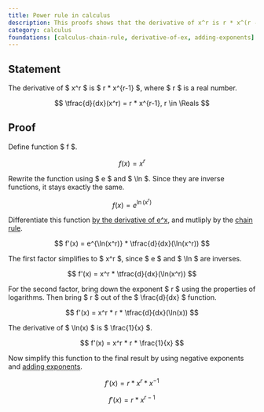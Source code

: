 ```yaml
---
title: Power rule in calculus
description: This proofs shows that the derivative of x^r is r * x^(r - 1).
category: calculus
foundations: [calculus-chain-rule, derivative-of-ex, adding-exponents]
---
```


## Statement

The derivative of $ x^r $ is $ r \* x^{r-1} $, where $ r $ is a real number.

$$ \tfrac{d}{dx}(x^r) = r * x^{r-1}, r \in \Reals $$

## Proof

Define function $ f $.

$$ f(x) = x^r $$

Rewrite the function using $ e $ and $ \ln $. Since they are inverse functions, it stays exactly the same.

$$ f(x) = e^{\ln(x^r)} $$

Differentiate this function [by the derivative of e^x](/proofs/derivative-of-ex), and mutliply by the [chain rule](/proofs/calculus-chain-rule).

$$ f'(x) = e^{\ln(x^r)} * \tfrac{d}{dx}(\ln(x^r)) $$

The first factor simplifies to $ x^r $, since $ e $ and $ \ln $ are inverses.

$$ f'(x) = x^r * \tfrac{d}{dx}(\ln(x^r)) $$

For the second factor, bring down the exponent $ r $ using the properties of logarithms. Then bring $ r $ out of the $ \frac{d}{dx} $ function.

$$ f'(x) = x^r * r * \tfrac{d}{dx}(\ln(x)) $$

The derivative of $ \ln(x) $ is $ \frac{1}{x} $.

$$ f'(x) = x^r * r * \frac{1}{x} $$

Now simplify this function to the final result by using negative exponents and [adding exponents](/proofs/adding-exponents).

$$ f'(x) = r * x^r * x^{-1} $$

$$ f'(x) = r * x^{r - 1} $$
